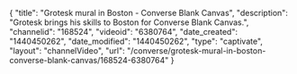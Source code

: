{
    "title": "Grotesk mural in Boston - Converse Blank Canvas",
    "description": "Grotesk brings his skills to Boston for Converse Blank Canvas.",
    "channelid": "168524",
    "videoid": "6380764",
    "date_created": "1440450262",
    "date_modified": "1440450262",
    "type": "captivate",
    "layout": "channelVideo",
    "url": "\/converse\/grotesk-mural-in-boston-converse-blank-canvas\/168524-6380764"
}